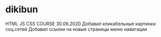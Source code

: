 # dikibun
HTML JS CSS COURSE
    30.06.2020 
    Добавил кликабельные картинки соц.сетей
    Добавил ссылки на новые страницы меню навигации
